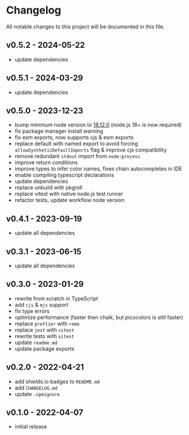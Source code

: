 # Changelog

All notable changes to this project will be documented in this file.

## v0.5.2 - 2024-05-22

- update dependencies

## v0.5.1 - 2024-03-29

- update dependencies

## v0.5.0 - 2023-12-23

- bump minimum node version to [18.12.0](https://nodejs.org/en/blog/release/v18.12.0) (node.js 18+ is now required)
- fix package manager install warning
- fix esm exports, now supports cjs & esm exports
- replace default with named export to avoid forcing `allowSyntheticDefaultImports` flag & improve cjs compatibility
- remove redundant `stdout` import from `node:process`
- improve return conditions
- improve types to infer color names, fixes chain autocompletes in IDE
- enable compiling typescript declarations
- update dependencies
- replace unbuild with pkgroll
- replace vitest with native node.js test runner
- refactor tests, update workflow node version

## v0.4.1 - 2023-09-19

- update all dependencies

## v0.3.1 - 2023-06-15

- update all dependencies

## v0.3.0 - 2023-01-29

- rewrite from scratch in TypeScript
- add `cjs` & `mjs` support
- fix type errors
- optimize performance (faster then chalk, but picocolors is still faster)
- replace `prettier` with `rome`
- replace `jest` with `vitest`
- rewrite tests with `vitest`
- update `readme.md`
- update package exports

## v0.2.0 - 2022-04-21

- add shields.io badges to `README.md`
- add `CHANGELOG.md`
- update `.npmignore`

## v0.1.0 - 2022-04-07

- initial release
